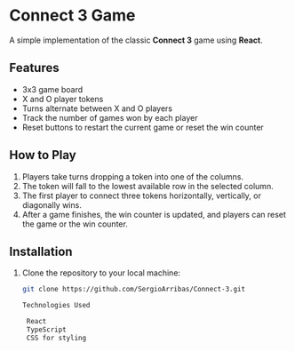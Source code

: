 # Connect 3 Game

A simple implementation of the classic **Connect 3** game using **React**.

## Features
- 3x3 game board
- X and O player tokens
- Turns alternate between X and O players
- Track the number of games won by each player
- Reset buttons to restart the current game or reset the win counter

## How to Play
1. Players take turns dropping a token into one of the columns.
2. The token will fall to the lowest available row in the selected column.
3. The first player to connect three tokens horizontally, vertically, or diagonally wins.
4. After a game finishes, the win counter is updated, and players can reset the game or the win counter.

## Installation

1. Clone the repository to your local machine:

   ```bash
   git clone https://github.com/SergioArribas/Connect-3.git

   Technologies Used

    React
    TypeScript
    CSS for styling
